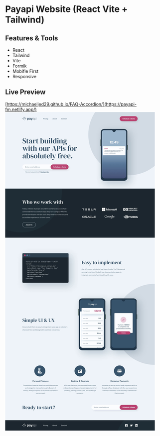 # Payapi Website (React Vite + Tailwind)

## Features & Tools

- React
- Tailwind
- Vite
- Formik
- Mobifle First
- Responsive

## Live Preview

[https://michaeljed29.github.io/FAQ-Accordion/](https://payapi-fm.netlify.app/)
![preview img](./preview.jpeg)
